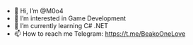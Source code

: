 - 👋 Hi, I’m @M0o4
- 👀 I’m interested in Game Development
- 🌱 I’m currently learning C# .NET
- 📫 How to reach me
Telegram: https://t.me/BeakoOneLove
<!---
M0o4/M0o4 is a ✨ special ✨ repository because its `README.md` (this file) appears on your GitHub profile.
You can click the Preview link to take a look at your changes.
--->
